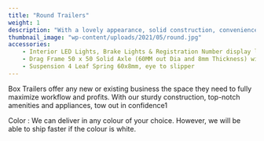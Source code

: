 ```yaml
---
title: "Round Trailers"
weight: 1
description: "With a lovely appearance, solid construction, convenience and cost-effectiveness, the Round Trailers are unique and custom-built to meet the needs of the client."
thumbnail_image: "wp-content/uploads/2021/05/round.jpg"
accessories:
    - Interior LED Lights, Brake Lights & Registration Number display light
    - Drag Frame 50 x 50 Solid Axle (60MM out Dia and 8mm Thickness) with Override Brakes.
    - Suspension 4 Leaf Spring 60x8mm, eye to slipper
---
```

Box Trailers offer any new or existing business the space they need to fully maximize workflow and profits.  With our sturdy construction, top-notch amenities and appliances, tow out in confidence1

Color : We can deliver in any colour of your choice. However, we will be able to ship faster if the colour is white.
